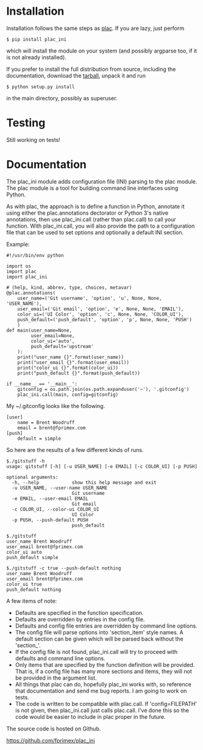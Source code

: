 # Installation

Installation follows the same steps as [plac](https://pypi.python.org/pypi/plac/). If you are lazy, just perform

```
$ pip install plac_ini
```

which will install the module on your system (and possibly argparse
too, if it is not already installed).

If you prefer to install the full distribution from source, including
the documentation, download the [tarball](http://pypi.python.org/pypi/plac_ini), unpack it and run

```
$ python setup.py install
```

in the main directory, possibly as superuser.

# Testing

Still working on tests!

# Documentation

The plac_ini module adds configuration file (INI) parsing to the plac module.
The plac module is a tool for building command line interfaces using Python.

As with plac, the approach is to define a function in Python, annotate it using
either the plac.annotations dectorator or Python 3's native annotations, then
use plac_ini.call (rather than plac.call) to call your function. With
plac_ini.call, you will also provide the path to a configuration file that can
be used to set options and optionally a default INI section.

Example:

```
#!/usr/bin/env python

import os
import plac
import plac_ini

# (help, kind, abbrev, type, choices, metavar)
@plac.annotations(
    user_name=('Git username', 'option', 'u', None, None, 'USER_NAME'),
    user_email=('Git email', 'option', 'e', None, None, 'EMAIL'),
    color_ui=('UI Color', 'option', 'c', None, None, 'COLOR_UI'),
    push_default=('push_default', 'option', 'p', None, None, 'PUSH')
    )
def main(user_name=None,
         user_email=None,
         color_ui='auto',
         push_default='upstream'
    ):
    print("user_name {}".format(user_name))
    print("user_email {}".format(user_email))
    print("color_ui {}".format(color_ui))
    print("push_default {}".format(push_default))

if __name__ == '__main__':
    gitconfig = os.path.join(os.path.expanduser('~'), '.gitconfig')
    plac_ini.call(main, config=gitconfig)
```

My ~/.gitconfig looks like the following.

```
[user]
    name = Brent Woodruff
    email = brent@fprimex.com
[push]
    default = simple
```

So here are the results of a few different kinds of runs.

```
$./gitstuff -h
usage: gitstuff [-h] [-u USER_NAME] [-e EMAIL] [-c COLOR_UI] [-p PUSH]

optional arguments:
  -h, --help            show this help message and exit
  -u USER_NAME, --user-name USER_NAME
                        Git username
  -e EMAIL, --user-email EMAIL
                        Git email
  -c COLOR_UI, --color-ui COLOR_UI
                        UI Color
  -p PUSH, --push-default PUSH
                        push_default
```

```
$./gitstuff 
user_name Brent Woodruff
user_email brent@fprimex.com
color_ui auto
push_default simple
```

```
$./gitstuff -c true --push-default nothing
user_name Brent Woodruff
user_email brent@fprimex.com
color_ui true
push_default nothing
```

A few items of note:

* Defaults are specified in the function specification.
* Defaults are overridden by entries in the config file.
* Defaults and config file entries are overridden by command line options.
* The config file will parse options into 'section_item' style names. A default section can be given which will be parsed back without the 'section_'.
* If the config file is not found, plac_ini.call will try to proceed with defaults and command line options.
* Only items that are specified by the function definition will be provided. That is, if a config file has many more sections and items, they will not be provided in the argument list.
* All things that plac can do, hopefully plac_ini works with, so reference that documentation and send me bug reports. I am going to work on tests.
* The code is written to be compatible with plac.call. If 'config=FILEPATH' is not given, then plac_ini.call just calls plac.call. I've done this so the code would be easier to include in plac proper in the future.

The source code is hosted on Github.

https://github.com/fprimex/plac_ini


